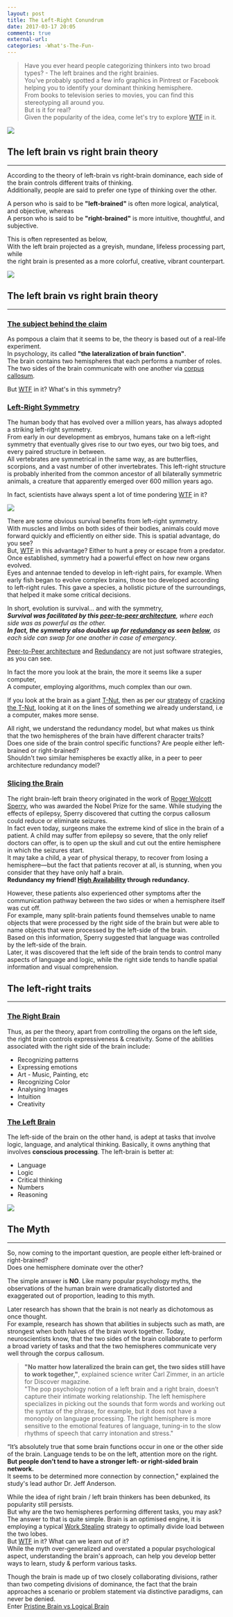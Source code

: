 ```yaml
---
layout: post
title: The Left-Right Conundrum
date: 2017-03-17 20:05
comments: true
external-url:
categories: -What's-The-Fun-
---
```


> Have you ever heard people categorizing thinkers into two broad types? - The left braines and the right brainies.<br>
You've probably spotted a few info graphics in Pintrest or Facebook helping you to identify your dominant thinking hemisphere.<br>
From books to television series to movies, you can find this stereotyping all around you.<br>
But is it for real?<br>
Given the popularity of the idea, come let's try to explore [WTF](/blog/2017/02/13/welcome-aboard/) in it.

<img src="/assets/2017-03-17/leftright.png">

## The left brain vs right brain theory
<hr>

According to the theory of left-brain vs right-brain dominance, each side of the brain controls different traits of thinking.<br>
Additionally, people are said to prefer one type of thinking over the other.<br>

A person who is said to be **"left-brained"** is often more logical, analytical, and objective, whereas<br>
A person who is said to be **"right-brained"** is more intuitive, thoughtful, and subjective.

This is often represented as below,<br>
With the left brain projected as a greyish, mundane, lifeless processing part, while<br>
the right brain is presented as a more colorful, creative, vibrant counterpart.

<img src="/assets/2017-03-17/grey-color.jpg">

## The left brain vs right brain theory
<hr>

### <u>The subject behind the claim</u><br>

As pompous a claim that it seems to be, the theory is based out of a real-life experiment.<br>
In psychology, its called <b>"the lateralization of brain function"</b>.<br>
The brain contains two hemispheres that each performs a number of roles. The two sides of the brain communicate with one another via [corpus callosum](https://en.wikipedia.org/wiki/Corpus_callosum).<br>

But [WTF](/blog/2017/02/13/welcome-aboard/) in it? What's in this symmetry?<br>

### <u>Left-Right Symmetry</u><br>

The human body that has evolved over a million years, has always adopted a striking left-right symmetry.<br>
From early in our development as embryos, humans take on a left-right symmetry that eventually gives rise to our two eyes, our two big toes, and every paired structure in between.<br>
All vertebrates are symmetrical in the same way, as are butterflies, scorpions, and a vast number of other invertebrates. This left-right structure is probably inherited from the common ancestor of all bilaterally symmetric animals, a creature that apparently emerged over 600 million years ago.<br>

In fact, scientists have always spent a lot of time pondering [WTF](/blog/2017/02/13/welcome-aboard/) in it?

<img src="/assets/2017-03-17/joker-why-so-symmetric.jpg">

There are some obvious survival benefits from left-right symmetry.<br>
With muscles and limbs on both sides of their bodies, animals could move forward quickly and efficiently on either side. This is spatial advantage, do you see?<br>
But, [WTF](/blog/2017/02/13/welcome-aboard/) in this advantage? Either to hunt a prey or escape from a predator.<br>
Once established, symmetry had a powerful effect on how new organs evolved.<br>
Eyes and antennae tended to develop in left-right pairs, for example. When early fish began to evolve complex brains, those too developed according to left-right rules. This gave a species, a holistic picture of the surroundings, that helped it make some critical decisions.<br>

In short, evolution is survival... and with the symmetry,<br>
_**Survival was facilitated by this [peer-to-peer architecture](https://en.wikipedia.org/wiki/Peer-to-peer)**, where each side was as powerful as the other.<br>
**In fact, the symmetry also doubles up for [redundancy](https://en.wikipedia.org/wiki/Redundancy_(engineering)) as seen [below](#slicing-the-brain)**, as each side can swap for one another in case of emergency_.<br>

[Peer-to-Peer architecture](https://en.wikipedia.org/wiki/Peer-to-peer) and [Redundancy](https://en.wikipedia.org/wiki/Redundancy_(engineering)) are not just software strategies, as you can see.

In fact the more you look at the brain, the more it seems like a super computer,<br>
A computer, employing algorithms, much complex than our own.<br>

If you look at the brain as a giant [T-Nut](/blog/2017/02/21/technical-nuts/), then as per our [strategy](/blog/2017/03/08/cracking-a-tnut/#step-2---take-the-first-bite) of [cracking the T-Nut](/blog/2017/03/08/cracking-a-tnut/), looking at it on the lines of something we already understand, i.e a computer, makes more sense.
 
All right, we understand the redundancy model, but what makes us think that the two hemispheres of the brain have different character traits?<br>
Does one side of the brain control specific functions? Are people either left-brained or right-brained?<br>
Shouldn't two similar hemispheres be exactly alike, in a peer to peer architecture redundancy model?<br>

### <u>Slicing the Brain</u><br>

The right brain-left brain theory originated in the work of [Roger Wolcott Sperry](https://en.wikipedia.org/wiki/Roger_Wolcott_Sperry), who was awarded the Nobel Prize for the same. While studying the effects of epilepsy, Sperry discovered that cutting the corpus callosum could reduce or eliminate seizures.<br>
In fact even today, surgeons make the extreme kind of slice in the brain of a patient. A child may suffer from epilepsy so severe, that the only relief doctors can offer, is to open up the skull and cut out the entire hemisphere in which the seizures start.<br>
It may take a child, a year of physical therapy, to recover from losing a hemisphere—but the fact that patients recover at all, is stunning, when you consider that they have only half a brain.<br>
**Redundancy my friend! [High Availability](https://en.wikipedia.org/wiki/High_availability) through redundancy.**

However, these patients also experienced other symptoms after the communication pathway between the two sides or when a hemisphere itself was cut off.<br>
For example, many split-brain patients found themselves unable to name objects that were processed by the right side of the brain but were able to name objects that were processed by the left-side of the brain.<br>
Based on this information, Sperry suggested that language was controlled by the left-side of the brain.<br>
Later, it was discovered that the left side of the brain tends to control many aspects of language and logic, while the right side tends to handle spatial information and visual comprehension.

## The left-right traits
<hr>

### <u>The Right Brain</u><br>
Thus, as per the theory, apart from controlling the organs on the left side, the right brain controls expressiveness & creativity. Some of the abilities associated with the right side of the brain include:
* Recognizing patterns
* Expressing emotions
* Art - Music, Painting, etc
* Recognizing Color
* Analysing Images
* Intuition
* Creativity

### <u>The Left Brain</u><br>
The left-side of the brain on the other hand, is adept at tasks that involve logic, language, and analytical thinking. Basically, it owns anything that involves **conscious processing**. The left-brain is better at:
* Language
* Logic
* Critical thinking
* Numbers
* Reasoning

<img src="/assets/2017-03-17/functionalities.jpg">

## The Myth
<hr>

So, now coming to the important question, are people either left-brained or right-brained?<br>
Does one hemisphere dominate over the other?<br>

The simple answer is **NO**.
Like many popular psychology myths, the observations of the human brain were dramatically distorted and exaggerated out of proportion, leading to this myth.<br>

Later research has shown that the brain is not nearly as dichotomous as once thought.<br>
For example, research has shown that abilities in subjects such as math, are strongest when both halves of the brain work together. Today, neuroscientists know, that the two sides of the brain collaborate to perform a broad variety of tasks and that the two hemispheres communicate very well through the corpus callosum.

>**"No matter how lateralized the brain can get, the two sides still have to work together,"**, explained science writer Carl Zimmer, in an article for Discover magazine.<br>
"The pop psychology notion of a left brain and a right brain, doesn’t capture their intimate working relationship. The left hemisphere specializes in picking out the sounds that form words and working out the syntax of the phrase, for example, but it does not have a monopoly on language processing. The right hemisphere is more sensitive to the emotional features of language, tuning-in to the slow rhythms of speech that carry intonation and stress."

“It’s absolutely true that some brain functions occur in one or the other side of the brain. Language tends to be on the left, attention more on the right.<br>
**But people don’t tend to have a stronger left- or right-sided brain network.**<br>
It seems to be determined more connection by connection," explained the study's lead author Dr. Jeff Anderson.

While the idea of right brain / left brain thinkers has been debunked, its popularity still persists.<br>
But why are the two hemispheres performing different tasks, you may ask?<br>
The answer to that is quite simple. Brain is an optimised engine, it is employing a typical [Work Stealing](https://en.wikipedia.org/wiki/Work_stealing) strategy to optimally divide load between the two lobes.<br>
But [WTF](/blog/2017/02/13/welcome-aboard/) in it? What can we learn out of it?<br>
While the myth over-generalized and overstated a popular psychological aspect, understanding the brain's approach, can help you develop better ways to learn, study & perform various tasks.<br>

Though the brain is made up of two closely collaborating divisions, rather than two competing divisions of dominance, the fact that the brain approaches a scenario or problem statement via distinctive paradigms, can never be denied.<br>
Enter [Pristine Brain vs Logical Brain](/blog/2017/03/18/pristine-logical-brain)
